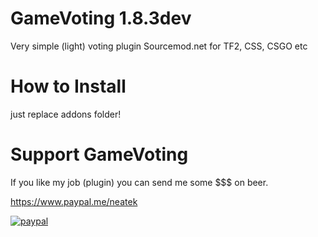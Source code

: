# GameVoting 1.8.3dev
Very simple (light) voting plugin Sourcemod.net for TF2, CSS, CSGO etc

# How to Install
just replace addons folder!

# Support GameVoting 
If you like my job (plugin) you can send me some $$$ on beer.

https://www.paypal.me/neatek

[![paypal](https://www.paypalobjects.com/en_US/i/btn/btn_donateCC_LG.gif)](https://www.paypal.me/neatek)